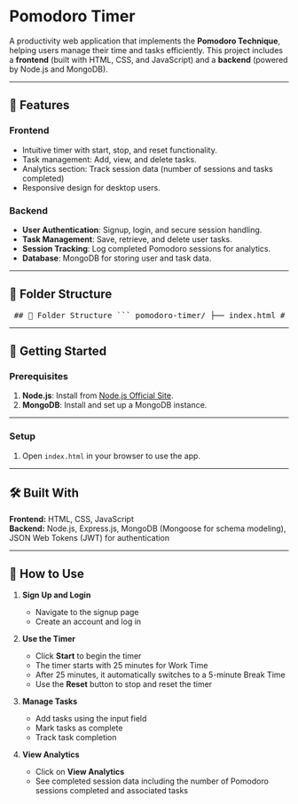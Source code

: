 # Pomodoro Timer

A productivity web application that implements the **Pomodoro Technique**, helping users manage their time and tasks efficiently. This project includes a **frontend** (built with HTML, CSS, and JavaScript) and a **backend** (powered by Node.js and MongoDB).

---

## 🌟 Features

### **Frontend**
- Intuitive timer with start, stop, and reset functionality.
- Task management: Add, view, and delete tasks.
- Analytics section: Track session data (number of sessions and tasks completed)
- Responsive design for desktop users.

### **Backend**
- **User Authentication**: Signup, login, and secure session handling.
- **Task Management**: Save, retrieve, and delete user tasks.
- **Session Tracking**: Log completed Pomodoro sessions for analytics.
- **Database**: MongoDB for storing user and task data.

---

## 📁 Folder Structure
<pre lang="markdown"> ## 📁 Folder Structure ``` pomodoro-timer/ ├── index.html # Main HTML file ├── login.html # Login page ├── signup.html # Signup page ├── style.css # Global styles ├── script.js # Frontend logic (timer, task management) ├── auth.js # Authentication logic ├── config.js # API configuration ├── sakura.jpg # Background image asset ├── README.md # Project documentation ├── package.json # Project metadata and dependencies ├── .gitignore # Git ignored files └── .replit # Replit config file ``` </pre>

---

## 🚀 Getting Started

### Prerequisites
1. **Node.js**: Install from [Node.js Official Site](https://nodejs.org/).
2. **MongoDB**: Install and set up a MongoDB instance.

---

### **Setup**
1. Open `index.html` in your browser to use the app.
---

## 🛠️ Built With

**Frontend:** HTML, CSS, JavaScript  
**Backend:** Node.js, Express.js, MongoDB (Mongoose for schema modeling), JSON Web Tokens (JWT) for authentication

---
    
## 📖 How to Use

1. **Sign Up and Login**  
   - Navigate to the signup page  
   - Create an account and log in

2. **Use the Timer**  
   - Click **Start** to begin the timer  
   - The timer starts with 25 minutes for Work Time  
   - After 25 minutes, it automatically switches to a 5-minute Break Time  
   - Use the **Reset** button to stop and reset the timer

3. **Manage Tasks**  
   - Add tasks using the input field  
   - Mark tasks as complete  
   - Track task completion

4. **View Analytics**  
   - Click on **View Analytics**  
   - See completed session data including the number of Pomodoro sessions completed and associated tasks
